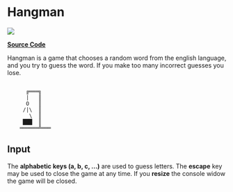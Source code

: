 # Hangman

![](https://github.com/ZacharyPatten/dotnet-console-games/workflows/Hangman%20Build/badge.svg)

**[Source Code](Program.cs)**

Hangman is a game that chooses a random word from the english language, and you try to guess the word. If you make too many incorrect guesses you lose.

```

      ╔═══╗
      |   ║
      O   ║
     /|\  ║
       \  ║
     ███  ║
    ══════╩═══

```

## Input

The **alphabetic keys (a, b, c, ...)** are used to guess letters. The **escape** key may be used to close the game at any time. If you **resize** the console widow the game will be closed.